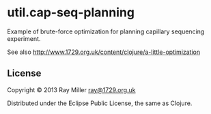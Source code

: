 # util.cap-seq-planning

Example of brute-force optimization for planning capillary sequencing experiment.

See also http://www.1729.org.uk/content/clojure/a-little-optimization


## License

Copyright © 2013 Ray Miller <ray@1729.org.uk>

Distributed under the Eclipse Public License, the same as Clojure.
